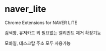 # naver_lite

Chrome Extensions for NAVER LITE

검색창, 유저카드 외 필요없는 엘리먼트 제거 확장기능

모바일, 데스크탑 주소 모두 사용가능
